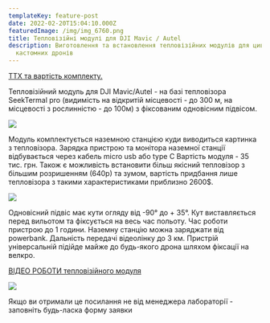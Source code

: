 ```yaml
---
templateKey: feature-post
date: 2022-02-20T15:04:10.000Z
featuredImage: /img/img_6760.png
title: Тепловізійні модулі для DJI Mavic / Autel
description: Виготовлення та встановлення тепловізійних модулів для цивільних ти
  кастомних дронів
---
```

 <a href="https://drive.google.com/file/d/1tCYr0b9FZUmlbuvkzMd-4oHIH1c5NAq7/view?usp=share_link" rel="noopener noreferrer">Т﻿ТХ та вартість комплекту.</a>

Тепловізійний модуль для
DJI Mavic/Autel - на базі
тепловізора SeekTermal pro
(видимість на відкритій місцевості -
до 300 м, нa місцевості з
рослинністю - до 100м) з
фіксованим одновісним підвісом.

![](/img/6743.png)

Модуль комплектується наземною
станцією куди виводиться картинка
з тепловізора.
Зарядка пристрою та монітора
наземної станції відбувається
через кабель micro usb або type C
Вартість модуля - 35 тис. грн.
Також є можливість встановити
більш якісний тепловізор з більшим
розришенням (640р) та зумом,
вартість придбання лише
тепловізора з такими
характеристиками приблизно
2600$.

![](/img/6736.png)

Одновісний підвіс має кути огляду від
-90° до + 35°.
Кут виставляється перед вильотом та
фіксується на весь час польоту.
Час роботи пристрою до 1 години.
Наземну станцію можна заряджати від
powerbank.
Дальність передачі відеолінку до 3 км.
Пристрій універсальній підійде майже
до будь-якого дрона шляхом фіксації
на велкро.

<a href="https://drive.google.com/file/d/1jLZjNpt7yTjgWN3-nKZxBuBfCRE92ahx/view" target="_blank" rel="noopener noreferrer">ВІДЕО РОБОТИ тепловізійного модуля</a>

![](/img/img_6766.png)

Якщо ви отримали це посилання
не від менеджера лабораторії -
заповніть будь-ласка форму
заявки